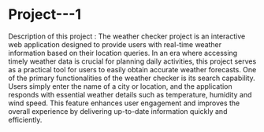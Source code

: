 # Project---1
Description of this project : The weather checker project is an interactive web application designed to provide users with real-time weather information based on their location queries. In an era where accessing timely weather data is crucial for planning daily activities, this project serves as a practical tool for users to easily obtain accurate weather forecasts. One of the primary functionalities of the weather checker is its search capability. Users simply enter the name of a city or location, and the application responds with essential weather details such as temperature, humidity and wind speed. This feature enhances user engagement and improves the overall experience by delivering up-to-date information quickly and efficiently. 
